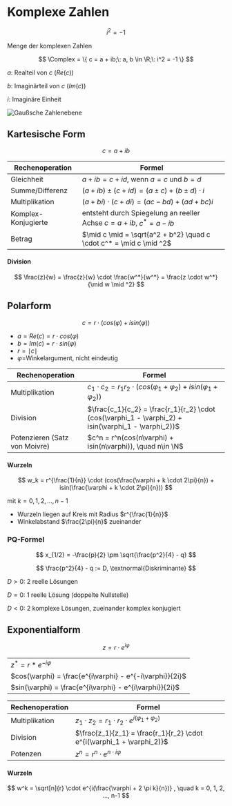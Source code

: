 # Komplexe Zahlen

$$
 i^2 = -1
$$

Menge der komplexen Zahlen

$$
 \Complex = \{ c = a + ib;\: a, b \in \R;\: i^2 = -1 \}
$$

$a$: Realteil von $c$ ($Re(c)$)

$b$: Imaginärteil von $c$ ($Im(c)$)

$i$: Imaginäre Einheit

![Gaußsche Zahlenebene](https://upload.wikimedia.org/wikipedia/commons/9/95/Gau%C3%9Fsche_Zahlenebene.svg)

## Kartesische Form

$$
 c = a + ib
$$

| Rechenoperation     | Formel                                                              |
| ------------------- | ------------------------------------------------------------------- |
| Gleichheit          | $a + ib = c + id$, wenn $a=c$ und $b=d$                             |
| Summe/Differenz     | $(a+ib) \pm (c+id) = (a\pm c) + (b\pm d) \cdot i$                   |
| Multiplikation      | $(a+bi) \cdot (c+di) = (ac-bd) + (ad + bc)i$                        |
| Komplex-Konjugierte | entsteht durch Spiegelung an reeller Achse $c = a+ib$, $c^*=a-ib$   |
| Betrag              | $\mid c \mid = \sqrt{a^2 + b^2} \quad c \cdot c^* = \mid c \mid ^2$ |

#### Division

$$
    \frac{z}{w} = \frac{z}{w} \cdot \frac{w^*}{w^*} = \frac{z \cdot w^*}{\mid w \mid ^2}
$$

## Polarform

$$
 c = r \cdot (cos(\varphi) + isin(\varphi))
$$

- $a = Re(c) = r \cdot cos(\varphi)$
- $b = Im(c) = r \cdot sin(\varphi)$
- $r = \mid c \mid$
- $\varphi =$Winkelargument, nicht eindeutig

| Rechenoperation               | Formel                                                                                               |
| ----------------------------- | ---------------------------------------------------------------------------------------------------- |
| Multiplikation                | $c_1 \cdot c_2 = r_1 r_2 \cdot (cos(\varphi_1 + \varphi_2) + isin(\varphi_1 + \varphi_2))$           |
| Division                      | $\frac{c_1}{c_2} = \frac{r_1}{r_2} \cdot (cos(\varphi_1 - \varphi_2) + isin(\varphi_1 - \varphi_2))$ |
| Potenzieren (Satz von Moivre) | $c^n = r^n(cos(n\varphi) + isin(n\varphi)), \quad n\in \N$                                           |

#### Wurzeln

$$
 w_k = r^{\frac{1}{n}} \cdot (cos(\frac{\varphi + k \cdot 2\pi}{n}) + isin(\frac{\varphi + k \cdot 2\pi}{n}))
$$

mit $k = 0, 1, 2, ..., n - 1$

- Wurzeln liegen auf Kreis mit Radius $r^{\frac{1}{n}}$
- Winkelabstand $\frac{2\pi}{n}$ zueinander

### PQ-Formel

$$
 x_{1/2} = -\frac{p}{2} \pm \sqrt{\frac{p^2}{4} - q}
$$

$$
 \frac{p^2}{4} - q := D, \textnormal{Diskriminante}
$$

$D > 0$: 2 reelle Lösungen

$D = 0$: 1 reelle Lösung (doppelte Nullstelle)

$D < 0$: 2 komplexe Lösungen, zueinander komplex konjugiert

## Exponentialform

$$
 z = r \cdot e^{i\varphi}
$$

|                                                          |
| -------------------------------------------------------- |
| $z^* = r * e^{-i\varphi}$                                |
| $cos(\varphi) = \frac{e^{i\varphi} - e^{-i\varphi}}{2i}$ |
| $sin(\varphi) = \frac{e^{i\varphi} - e^{i\varphi}}{2i}$  |

| Rechenoperation | Formel                                                                 |
| --------------- | ---------------------------------------------------------------------- |
| Multiplikation  | $z_1 \cdot z_2 = r_1 \cdot r_2 \cdot e^{i(\varphi_1 + \varphi_2)}$     |
| Division        | $\frac{z_1}{z_1} = \frac{r_1}{r_2} \cdot e^{i(\varphi_1 + \varphi_2)}$ |
| Potenzen        | $z^n = r^n \cdot e^{n \cdot i\varphi}$                                 |

#### Wurzeln

$$
 w^k = \sqrt[n]{r} \cdot e^{i(\frac{\varphi + 2 \pi k}{n})} , \quad k = 0, 1, 2, ..., n-1
$$
